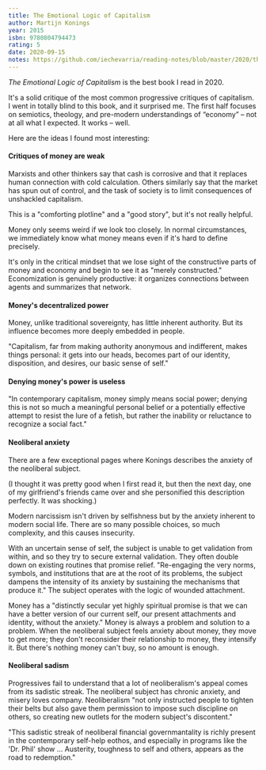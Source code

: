 ```yaml
---
title: The Emotional Logic of Capitalism
author: Martijn Konings
year: 2015
isbn: 9780804794473
rating: 5
date: 2020-09-15
notes: https://github.com/iechevarria/reading-notes/blob/master/2020/the-emotional-logic-of-capitalism-konings-2015.md
---
```


_The Emotional Logic of Capitalism_ is the best book I read in 2020.

It's a solid critique of the most common progressive critiques of capitalism. I went in totally blind to this book, and it surprised me. The first half focuses on semiotics, theology, and pre-modern understandings of “economy” – not at all what I expected. It works – well.

Here are the ideas I found most interesting:

#### Critiques of money are weak

Marxists and other thinkers say that cash is corrosive and that it replaces human connection with cold calculation. Others similarly say that the market has spun out of control, and the task of society is to limit consequences of unshackled capitalism.

This is a "comforting plotline" and a "good story", but it's not really helpful. 

Money only seems weird if we look too closely. In normal circumstances, we immediately know what money means even if it's hard to define precisely.

It's only in the critical mindset that we lose sight of the constructive parts of money and economy and begin to see it as "merely constructed." Economization is genuinely productive: it organizes connections between agents and summarizes that network.

#### Money's decentralized power

Money, unlike traditional sovereignty, has little inherent authority. But its influence becomes more deeply embedded in people.

"Capitalism, far from making authority anonymous and indifferent, makes things personal: it gets into our heads, becomes part of our identity, disposition, and desires, our basic sense of self."

#### Denying money's power is useless

"In contemporary capitalism, money simply means social power; denying this is not so much a meaningful personal belief or a potentially effective attempt to resist the lure of a fetish, but rather the inability or reluctance to recognize a social fact."

#### Neoliberal anxiety

There are a few exceptional pages where Konings describes the anxiety of the neoliberal subject.

(I thought it was pretty good when I first read it, but then the next day, one of my girlfriend's friends came over and she personified this description perfectly. It was shocking.)

Modern narcissism isn't driven by selfishness but by the anxiety inherent to modern social life. There are so many possible choices, so much complexity, and this causes insecurity.

With an uncertain sense of self, the subject is unable to get validation from within, and so they try to secure external validation. They often double down on existing routines that promise relief. "Re-engaging the very norms, symbols, and institutions that are at the root of its problems, the subject dampens the intensity of its anxiety by sustaining the mechanisms that produce it." The subject operates with the logic of wounded attachment.

Money has a "distinctly secular yet highly spiritual promise is that we can have a better version of our current self, our present attachments and identity, without the anxiety." Money is always a problem and solution to a problem. When the neoliberal subject feels anxiety about money, they move to get more; they don't reconsider their relationship to money, they intensify it. But there's nothing money can't buy, so no amount is enough.

#### Neoliberal sadism

Progressives fail to understand that a lot of neoliberalism's appeal comes from its sadistic streak. The neoliberal subject has chronic anxiety, and misery loves company. Neoliberalism "not only instructed people to tighten their belts but also gave them permission to impose such discipline on others, so creating new outlets for the modern subject's discontent."

"This sadistic streak of neoliberal financial governmantality is richly present in the contemporary self-help eothos, and especially in programs like the 'Dr. Phil' show ... Austerity, toughness to self and others, appears as the road to redemption."

